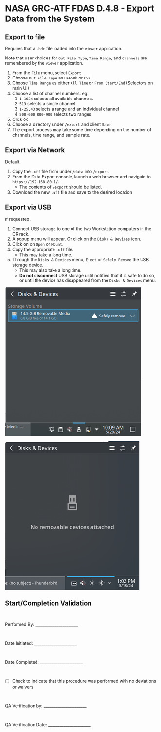# NASA GRC-ATF FDAS D.4.8 - Export Data from the System

## Export to file

Requires that a `.hdr` file loaded into the `viewer` application.

Note that user choices for `Out File Type`, `Time Range`,
and `Channels` are remembered by the `viewer` application.

1. From the `File` menu, select `Export`
1. Choose `Out File Type` as `UFF58b` or `CSV`
1. Choose `Time Range` as either `All Time` or `From Start/End` (Selectors on main UI)
1. Choose a list of channel numbers.  eg.
    1. `1-1024` selects all available channels.
    1. `513` selects a single channel
    1. `1-25,43` selects a range and an individual channel
    1. `500-600,800-900` selects two ranges
1. Click `OK`
1. Choose a directory under `/export` and client `Save`
1. The export process may take some time depending on
    the number of channels, time range, and sample rate.


## Export via Network

Default.

1. Copy the `.uff` file from under `/data` into `/export`.
1. From the Data Export console, launch a web browser and navigate to `https://192.168.80.1/`.
    - The contents of `/export` should be listed.
1. Download the new `.uff` file and save to the desired location

##  Export via USB

If requested.

1. Connect USB storage to one of the two Workstation computers in the CR rack.
1. A popup menu will appear.  Or click on the `Disks & Devices` icon.
1. Click on on `Open` or `Mount`.
1. Copy the appropriate `.uff` file.
    - This may take a long time.
1. Through the `Disks & Devices` menu, `Eject` or `Safely Remove` the USB storage device.
    - This may also take a long time.
    - __Do not disconnect__ USB storage until notified that it is safe to do so,
      or until the device has disappeared from the `Disks & Devices` menu.

![Disks & Devices Present](image/disks-present.png)

![Disks & Devices Empty](image/disk-device.png)

## Start/Completion Validation

<br/>

Performed By: ______________________

<br/>

Date Initiated: ______________________

<br/>

Date Completed: ______________________

<br/>

- [ ] Check to indicate that this procedure was performed with no deviations or waivers

<br/>

QA Verification by: ______________________

<br/>

QA Verification Date: ______________________
